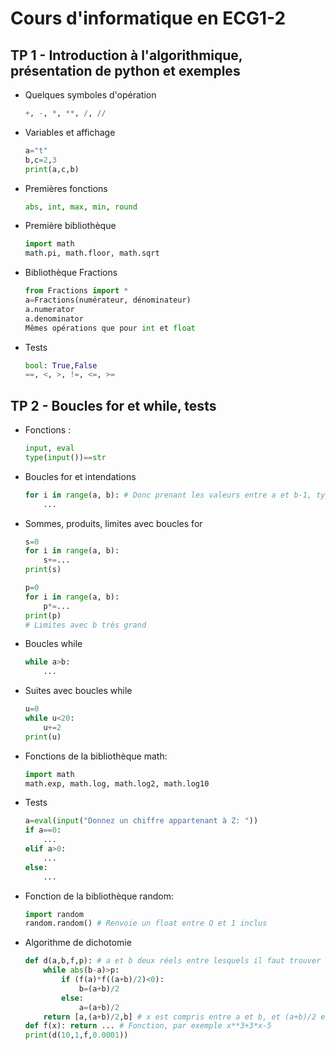 # Cours d'informatique en ECG1-2

## TP 1 - Introduction à l'algorithmique, présentation de python et exemples

- Quelques symboles d'opération
    ```python
    +, -, *, **, /, //
    ```
- Variables et affichage
    ```python
    a="t"
    b,c=2,3
    print(a,c,b)
    ```
- Premières fonctions
    ```python
    abs, int, max, min, round
    ```
- Première bibliothèque
    ```python
    import math
    math.pi, math.floor, math.sqrt
    ```
- Bibliothèque Fractions 
    ```python
    from Fractions import *
    a=Fractions(numérateur, dénominateur)
    a.numerator
    a.denominator
    Mêmes opérations que pour int et float
    ```
- Tests
    ```python
    bool: True,False
    ==, <, >, !=, <=, >=
    ```

## TP 2 - Boucles for et while, tests
- Fonctions : 
    ```python
    input, eval
    type(input())==str
    ```
- Boucles for et intendations
    ```python
    for i in range(a, b): # Donc prenant les valeurs entre a et b-1, type(a)==type(b)==int
        ...
    ```
- Sommes, produits, limites avec boucles for
    ```python
    s=0
    for i in range(a, b):
        s+=...
    print(s)

    p=0
    for i in range(a, b):
        p*=...
    print(p)
    # Limites avec b très grand
    ```
- Boucles while
    ```python
    while a>b:
        ...
    ```
- Suites avec boucles while
    ```python
    u=0
    while u<20:
        u+=2
    print(u)
    ```
- Fonctions de la bibliothèque math: 
    ```python
    import math
    math.exp, math.log, math.log2, math.log10
    ```
- Tests
    ```python
    a=eval(input("Donnez un chiffre appartenant à Z: "))
    if a==0:
        ...
    elif a>0:
        ...
    else:
        ...
    ```
- Fonction de la bibliothèque random:
    ```python
    import random
    random.random() # Renvoie un float entre O et 1 inclus
    ```
- Algorithme de dichotomie
    ```python
    def d(a,b,f,p): # a et b deux réels entre lesquels il faut trouver alpha tel que f(alpha)=0, f la fonction et p la précision (par exemple 0.001)
        while abs(b-a)>p:
            if (f(a)*f((a+b)/2)<0):
                b=(a+b)/2
            else:
                a=(a+b)/2
        return [a,(a+b)/2,b] # x est compris entre a et b, et (a+b)/2 est le milieu de cet intervalle
    def f(x): return ... # Fonction, par exemple x**3+3*x-5
    print(d(10,1,f,0.0001))
    ```